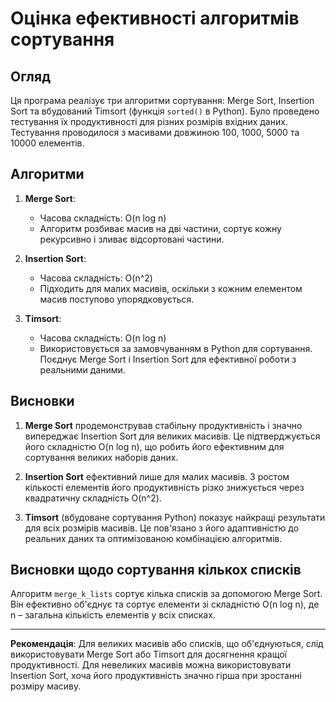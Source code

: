 # Оцінка ефективності алгоритмів сортування

## Огляд

Ця програма реалізує три алгоритми сортування: Merge Sort, Insertion Sort та вбудований Timsort (функція `sorted()` в Python). Було проведено тестування їх продуктивності для різних розмірів вхідних даних. Тестування проводилося з масивами довжиною 100, 1000, 5000 та 10000 елементів. 

## Алгоритми

1. **Merge Sort**:
   - Часова складність: O(n log n)
   - Алгоритм розбиває масив на дві частини, сортує кожну рекурсивно і зливає відсортовані частини.
   
2. **Insertion Sort**:
   - Часова складність: O(n^2)
   - Підходить для малих масивів, оскільки з кожним елементом масив поступово упорядковується.
   
3. **Timsort**:
   - Часова складність: O(n log n)
   - Використовується за замовчуванням в Python для сортування. Поєднує Merge Sort і Insertion Sort для ефективної роботи з реальними даними.

## Висновки

1. **Merge Sort** продемонстрував стабільну продуктивність і значно випереджає Insertion Sort для великих масивів. Це підтверджується його складністю O(n log n), що робить його ефективним для сортування великих наборів даних.
   
2. **Insertion Sort** ефективний лише для малих масивів. З ростом кількості елементів його продуктивність різко знижується через квадратичну складність O(n^2).

3. **Timsort** (вбудоване сортування Python) показує найкращі результати для всіх розмірів масивів. Це пов'язано з його адаптивністю до реальних даних та оптимізованою комбінацією алгоритмів.

## Висновки щодо сортування кількох списків

Алгоритм `merge_k_lists` сортує кілька списків за допомогою Merge Sort. Він ефективно об'єднує та сортує елементи зі складністю O(n log n), де n – загальна кількість елементів у всіх списках.

---

**Рекомендація**: Для великих масивів або списків, що об'єднуються, слід використовувати Merge Sort або Timsort для досягнення кращої продуктивності. Для невеликих масивів можна використовувати Insertion Sort, хоча його продуктивність значно гірша при зростанні розміру масиву.
